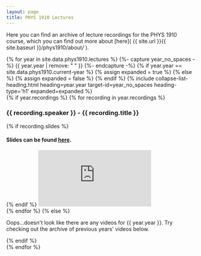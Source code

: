 ```yaml
---
layout: page
title: PHYS 1910 Lectures
---
```


Here you can find an archive of lecture recordings for the PHYS 1910 course, which you can find out more about [here]( {{ site.url }}{{ site.baseurl }}/phys1910/about/ ).

<div class="lectures-years" id="lectures-years">
    {% for year in site.data.phys1910.lectures %}
    {%- capture year_no_spaces -%}
        {{ year.year | remove: " " }}
    {%- endcapture -%}
    {% if year.year == site.data.phys1910.current-year %}
        {% assign expanded = true %}
    {% else %} 
        {% assign expanded = false %}
    {% endif %}
    {% include collapse-list-heading.html
       heading=year.year
       target-id=year_no_spaces
       heading-type='h1'
       expanded=expanded
    %}
    <div class="recordings collapse {% if year.year == site.data.phys1910.current-year %} show {% endif %}" id="{{ year_no_spaces }}" aria-labelledby="{{ year_no_spaces }}" data-parent="#lectures-years">
        {% if year.recordings %}
        {% for recording in year.recordings %}
            <div class="collapse-list-heading collapsed" data-toggle="collapse" data-target="#{{ recording.id }}" aria-expanded="false" aria-controls="{{ recording.id }}">
                <h3>
                    <a class="recording-info"> 
                        {{ recording.speaker }} - {{ recording.title }} 
                    </a>
                </h3>
            </div>
            <div class="recording-container collapse" id="{{ recording.id }}" aria-labelledby="{{ recording.id }}">
                {% if recording.slides %}
                <h4>
                    Slides can be found <a href="{{ recording.slides }}">here</a>.
                </h4>
                {% endif %}
                <iframe class="recording-video" src="https://uva.hosted.panopto.com/Panopto/Pages/Embed.aspx?id={{ recording.id }}&v=1" frameborder="0" allowfullscreen allow="autoplay">
                </iframe>
            </div>
        {% endfor %}
        {% else %}
            <p> Oops...doesn't look like there are any videos for {{ year.year }}. Try checking out the archive of previous years' videos below. </p>
        {% endif %}
    </div>
    {% endfor %}
</div>